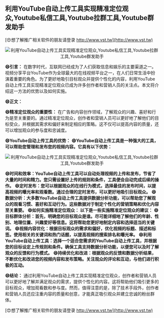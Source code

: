 ## **利用YouTube自动上传工具实现精准定位观众,Youtube私信工具,Youtube拉群工具,Youtube群发助手**

[😍想了解推广相关软件的朋友请登录 http://www.vst.tw](http://www.vst.tw)

 <center><img src="https://vst.tw/MP4/tuiguang/png/0.png" alt="利用YouTube自动上传工具实现精准定位观众,Youtube私信工具,Youtube拉群工具,Youtube群发助手"></center>

**😄引言：**
在数字时代，互联网已经成为了人们获取信息和娱乐的主要渠道之一。视频分享平台YouTube作为全球最大的在线视频平台之一，在人们日常生活中扮演着重要的角色。为了更好地吸引目标观众并提供个性化的内容，利用YouTube自动上传工具实现精准定位观众已成为许多创作者和营销人员的关注点。本文将介绍这一方法的优势以及如何实施。

**😄正文：**

**😄精准定位观众的重要性：**
在广告和内容创作领域，了解观众的兴趣、喜好和行为是至关重要的。通过精准定位观众，创作者和营销人员可以更好地了解他们的目标受众，并根据其需求和偏好来制定相应的策略。这不仅可以提高内容的质量，还可以增加观众的参与度和忠诚度。

**😄YouTube自动上传工具的优势：**
**😄YouTube自动上传工具是一种强大的工具，可以帮助您管理和发布您的视频内容。它具有以下优势：**

 <center><img src="https://vst.tw/MP4/tuiguang/png/7.png" alt="利用YouTube自动上传工具实现精准定位观众,Youtube私信工具,Youtube拉群工具,Youtube群发助手"></center>

**😄时间和效率：YouTube自动上传工具可以自动处理视频的上传和发布，节省了大量的时间和精力。您只需设置好上传的规则和条件，工具便会自动完成后续的操作。**
**😄定时发布：您可以根据观众的在线行为模式，选择最佳的发布时间，以提高视频的曝光率和观看数。通过合理的定时发布，可以更好地吸引目标观众。**
**😄数据分析：大多数YouTube自动上传工具提供数据分析功能，可以帮助您了解观众的观看习惯、喜好和互动行为。这些数据对于制定个性化的营销策略和优化内容至关重要。**
**😄如何实施精准定位观众： 以下是一些实施精准定位观众的建议：**
**😄目标群体分析：首先，明确您的目标观众是谁。尽可能详细地了解他们的年龄、性别、地理位置、兴趣爱好等信息。这将帮助您更好地制定内容和选择适当的关键词。**
**😄视频内容优化：根据目标观众的需求和偏好，优化视频的标题、描述和标签。使用相关的关键词和热门话题，以提高视频的搜索排名和曝光率。**
**😄利用YouTube自动上传工具：选择一个适合您需求的YouTube自动上传工具，并根据您的目标设定上传规则和条件。确保工具支持数据分析功能，以便您可以及时了解观众的反馈和行为模式。**
**😄持续优化和改进：根据观众的反馈和数据分析结果，不断优化和改进您的视频内容和发布策略。关注观众的评论和互动，与他们进行积极的互动。**

**😄结论：**
通过利用YouTube自动上传工具实现精准定位观众，创作者和营销人员可以更好地了解并满足观众的需求，提供个性化的内容。这将帮助他们吸引更多的目标观众，增加观看数和参与度。然而，值得注意的是，除了技术手段外，创作者和营销人员还应注重内容的质量和创意，才能真正吸引观众并建立忠诚的粉丝群体。

[😍想了解推广相关软件的朋友请登录 http://www.vst.tw](http://www.vst.tw)



